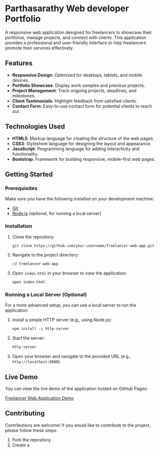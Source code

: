 # Parthasarathy Web developer Portfolio

A responsive web application designed for freelancers to showcase their portfolios, manage projects, and connect with clients. This application provides a professional and user-friendly interface to help freelancers promote their services effectively.

## Features

- **Responsive Design**: Optimized for desktops, tablets, and mobile devices.
- **Portfolio Showcase**: Display work samples and previous projects.
- **Project Management**: Track ongoing projects, deadlines, and milestones.
- **Client Testimonials**: Highlight feedback from satisfied clients.
- **Contact Form**: Easy-to-use contact form for potential clients to reach out.

## Technologies Used

- **HTML5**: Markup language for creating the structure of the web pages.
- **CSS3**: Stylesheet language for designing the layout and appearance.
- **JavaScript**: Programming language for adding interactivity and functionality.
- **Bootstrap**: Framework for building responsive, mobile-first web pages.

## Getting Started

### Prerequisites

Make sure you have the following installed on your development machine:

- [Git](https://git-scm.com/)
- [Node.js](https://nodejs.org/) (optional, for running a local server)

### Installation

1. Clone the repository:

    ```bash
    git clone https://github.com/your-username/freelancer-web-app.git
    ```

2. Navigate to the project directory:

    ```bash
    cd freelancer-web-app
    ```

3. Open `index.html` in your browser to view the application:

    ```bash
    open index.html
    ```

### Running a Local Server (Optional)

For a more advanced setup, you can use a local server to run the application:

1. Install a simple HTTP server (e.g., using Node.js):

    ```bash
    npm install -g http-server
    ```

2. Start the server:

    ```bash
    http-server
    ```

3. Open your browser and navigate to the provided URL (e.g., `http://localhost:8080`).

## Live Demo

You can view the live demo of the application hosted on GitHub Pages:

[Freelancer Web Application Demo](https://your-username.github.io/freelancer-web-app)

## Contributing

Contributions are welcome! If you would like to contribute to the project, please follow these steps:

1. Fork the repository.
2. Create a
